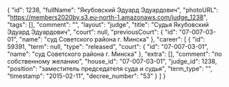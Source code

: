 {
    "id": 1238,
    "fullName": "Якубовский Эдуард Эдуардович",
    "photoURL": "https://members2020by.s3.eu-north-1.amazonaws.com/judge_1238",
    "tags": [],
    "comment": "",
    "layout": "judge",
    "title": "Судья Якубовский Эдуард Эдуардович",
    "court": null,
    "previousCourt": {
        "id": "07-007-03-01",
        "name": "суд Советского района г. Минска"
    },
    "career": [
        {
            "id": 59391,
            "term": null,
            "type": "released",
            "court": {
                "id": "07-007-03-01",
                "name": "суд Советского района г. Минска"
            },
            "extra": [],
            "comment": "по собственному желанию",
            "house_id": "07-007-03-01",
            "judge_id": 1238,
            "position": "заместитель председателя суда и судья",
            "term_type": "",
            "timestamp": "2015-02-11",
            "decree_number": "53"
        }
    ]
}